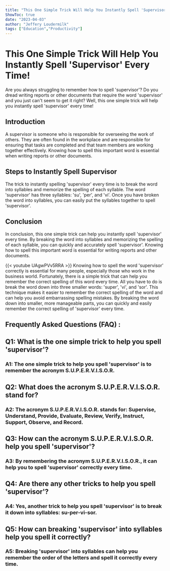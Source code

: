 ```yaml
---
title: "This One Simple Trick Will Help You Instantly Spell 'Supervisor' Every Time!"
ShowToc: true 
date: "2023-04-03"
author: "Jeffery Loudermilk" 
tags: ["Education","Productivity"]
---
```

# This One Simple Trick Will Help You Instantly Spell 'Supervisor' Every Time!

Are you always struggling to remember how to spell 'supervisor'? Do you dread writing reports or other documents that require the word 'supervisor' and you just can't seem to get it right? Well, this one simple trick will help you instantly spell 'supervisor' every time!

## Introduction 

A supervisor is someone who is responsible for overseeing the work of others. They are often found in the workplace and are responsible for ensuring that tasks are completed and that team members are working together effectively. Knowing how to spell this important word is essential when writing reports or other documents.

## Steps to Instantly Spell Supervisor 

The trick to instantly spelling 'supervisor' every time is to break the word into syllables and memorize the spelling of each syllable. The word 'supervisor' has three syllables: 'su', 'per', and 'vi'. Once you have broken the word into syllables, you can easily put the syllables together to spell 'supervisor'. 

## Conclusion 

In conclusion, this one simple trick can help you instantly spell 'supervisor' every time. By breaking the word into syllables and memorizing the spelling of each syllable, you can quickly and accurately spell 'supervisor'. Knowing how to spell this important word is essential for writing reports and other documents.

{{< youtube UAgwPVv5RRA >}} 
Knowing how to spell the word 'supervisor' correctly is essential for many people, especially those who work in the business world. Fortunately, there is a simple trick that can help you remember the correct spelling of this word every time. All you have to do is break the word down into three smaller words: 'super', 'vi', and 'sor'. This technique makes it easier to remember the correct spelling of the word and can help you avoid embarrassing spelling mistakes. By breaking the word down into smaller, more manageable parts, you can quickly and easily remember the correct spelling of 'supervisor' every time.

## Frequently Asked Questions (FAQ) :
<h2>Q1: What is the one simple trick to help you spell 'supervisor'?</h2>

<h3>A1: The one simple trick to help you spell 'supervisor' is to remember the acronym S.U.P.E.R.V.I.S.O.R.</h3>

<h2>Q2: What does the acronym S.U.P.E.R.V.I.S.O.R. stand for?</h2>

<h3>A2: The acronym S.U.P.E.R.V.I.S.O.R. stands for: Supervise, Understand, Provide, Evaluate, Review, Verify, Instruct, Support, Observe, and Record.</h3>

<h2>Q3: How can the acronym S.U.P.E.R.V.I.S.O.R. help you spell 'supervisor'?</h2>

<h3>A3: By remembering the acronym S.U.P.E.R.V.I.S.O.R., it can help you to spell 'supervisor' correctly every time.</h3>

<h2>Q4: Are there any other tricks to help you spell 'supervisor'?</h2>

<h3>A4: Yes, another trick to help you spell 'supervisor' is to break it down into syllables: su-per-vi-sor.</h3>

<h2>Q5: How can breaking 'supervisor' into syllables help you spell it correctly?</h2>

<h3>A5: Breaking 'supervisor' into syllables can help you remember the order of the letters and spell it correctly every time.</h3>





